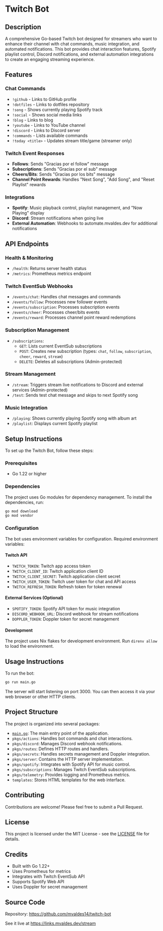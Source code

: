# Twitch Bot

## Description

A comprehensive Go-based Twitch bot designed for streamers who want to enhance their channel with chat commands, music integration, and automated notifications. This bot provides chat interaction features, Spotify playlist control, Discord notifications, and external automation integrations to create an engaging streaming experience.

## Features

### Chat Commands
- `!github` - Links to GitHub profile
- `!dotfiles` - Links to dotfiles repository
- `!song` - Shows currently playing Spotify track
- `!social` - Shows social media links
- `!blog` - Links to blog
- `!youtube` - Links to YouTube channel
- `!discord` - Links to Discord server
- `!commands` - Lists available commands
- `!today <title>` - Updates stream title/game (streamer only)

### Twitch Event Responses
- **Follows**: Sends "Gracias por el follow" message
- **Subscriptions**: Sends "Gracias por el sub" message  
- **Cheers/Bits**: Sends "Gracias por los bits" message
- **Channel Point Rewards**: Handles "Next Song", "Add Song", and "Reset Playlist" rewards

### Integrations
- **Spotify**: Music playback control, playlist management, and "Now Playing" display
- **Discord**: Stream notifications when going live
- **External Automation**: Webhooks to automate.mvaldes.dev for additional notifications

## API Endpoints

### Health & Monitoring
*   `/health`: Returns server health status
*   `/metrics`: Prometheus metrics endpoint

### Twitch EventSub Webhooks
*   `/events/chat`: Handles chat messages and commands
*   `/events/follow`: Processes new follower events
*   `/events/subscription`: Processes subscription events
*   `/events/cheer`: Processes cheer/bits events
*   `/events/reward`: Processes channel point reward redemptions

### Subscription Management
*   `/subscriptions`:
    *   `GET`: Lists current EventSub subscriptions
    *   `POST`: Creates new subscription (types: `chat`, `follow`, `subscription`, `cheer`, `reward`, `stream`)
    *   `DELETE`: Deletes all subscriptions (Admin-protected)

### Stream Management
*   `/stream`: Triggers stream live notifications to Discord and external services (Admin-protected)
*   `/test`: Sends test chat message and skips to next Spotify song

### Music Integration
*   `/playing`: Shows currently playing Spotify song with album art
*   `/playlist`: Displays current Spotify playlist

## Setup Instructions

To set up the Twitch Bot, follow these steps:

### Prerequisites

*   Go 1.22 or higher

### Dependencies

The project uses Go modules for dependency management. To install the dependencies, run:

```bash
go mod download
go mod vendor
```

### Configuration

The bot uses environment variables for configuration. Required environment variables:

#### Twitch API
- `TWITCH_TOKEN`: Twitch app access token
- `TWITCH_CLIENT_ID`: Twitch application client ID
- `TWITCH_CLIENT_SECRET`: Twitch application client secret
- `TWITCH_USER_TOKEN`: Twitch user token for chat and API access
- `TWITCH_REFRESH_TOKEN`: Refresh token for token renewal

#### External Services (Optional)
- `SPOTIFY_TOKEN`: Spotify API token for music integration
- `DISCORD_WEBHOOK_URL`: Discord webhook for stream notifications
- `DOPPLER_TOKEN`: Doppler token for secret management

#### Development
The project uses Nix flakes for development environment. Run `direnv allow` to load the environment.

## Usage Instructions

To run the bot:

```bash
go run main.go
```

The server will start listening on port 3000. You can then access it via your web browser or other HTTP clients.

## Project Structure

The project is organized into several packages:

*   [`main.go`](file:///home/mvaldes/git/twitch-bot/main.go): The main entry point of the application.
*   `pkgs/actions`: Handles bot commands and chat interactions.
*   `pkgs/discord`: Manages Discord webhook notifications.
*   `pkgs/routes`: Defines HTTP routes and handlers.
*   `pkgs/secrets`: Handles secrets management and Doppler integration.
*   `pkgs/server`: Contains the HTTP server implementation.
*   `pkgs/spotify`: Integrates with Spotify API for music control.
*   `pkgs/subscriptions`: Manages Twitch EventSub subscriptions.
*   `pkgs/telemetry`: Provides logging and Prometheus metrics.
*   `templates`: Stores HTML templates for the web interface.

## Contributing

Contributions are welcome! Please feel free to submit a Pull Request.

## License

This project is licensed under the MIT License - see the [LICENSE](file:///home/mvaldes/git/twitch-bot/LICENSE) file for details.

## Credits

- Built with Go 1.22+
- Uses Prometheus for metrics
- Integrates with Twitch EventSub API
- Supports Spotify Web API
- Uses Doppler for secret management

## Source Code

Repository: https://github.com/mvaldes14/twitch-bot

See it live at https://links.mvaldes.dev/stream
